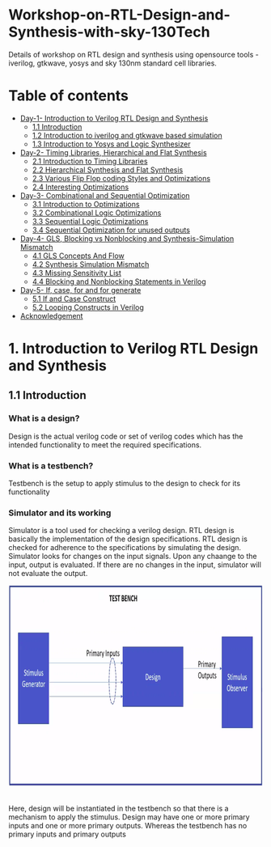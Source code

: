 # Workshop-on-RTL-Design-and-Synthesis-with-sky-130Tech
Details of workshop on RTL design and synthesis using opensource tools - iverilog, gtkwave, yosys and sky 130nm standard cell libraries.
# Table of contents
 - [Day-1- Introduction to Verilog RTL Design and Synthesis](#1-Introduction-to-Verilog-RTL-Design-and-Synthesis)
    - [1.1 Introduction](#11-Introduction)
    - [1.2 Introduction to iverilog and gtkwave based simulation](#12-Introduction-to-iveriilog-and-gtkwave-based-simulation)
    - [1.3 Introduction to Yosys and Logic Synthesizer](#13-Introduction-to-Yosys-and-Logic-Synthesizer)
  - [Day-2- Timing Libraries, Hierarchical and Flat Synthesis](#2-Timing-Libraries-Hierarchical-and-Flat-Synthesis)
    - [2.1 Introduction to Timing Libraries](#21-Introduction-to-Timing-Libraries)
    - [2.2 Hierarchical Synthesis and Flat Synthesis](#22-Hierarchical-Synthesis-and-Flat-Synthesis)
    - [2.3 Various Flip Flop coding Styles and Optimizations](#23-Various-Flip-Flop-coding-Styles-and-Optimizations)
    - [2.4 Interesting Optimizations](#24-Interesting-Optimizations)
  - [Day-3- Combinational and Sequential Optimization](#3-Combinational-and-Sequential-Optimization)
    - [3.1 Introduction to Optimizations](#31-Introduction-to-Optimizations)
    - [3.2 Combinational Logic Optimizations](#32-Combinational-Logic-Optimizations)
    - [3.3 Sequential Logic Optimizations](#33-Sequential-Logic-Optimizations)
    - [3.4 Sequential Optimization for unused outputs](#34-Sequential-Optimization-for-unused-outputs)
  - [Day-4- GLS, Blocking vs Nonblocking and Synthesis-Simulation Mismatch](#4-GLS-Blocking-vs-Nonblocking-and-Synthesis-Simulation-Mismatch)
    - [4.1 GLS Concepts And Flow](#41-GLS-Concepts-And-Flow)
    - [4.2 Synthesis Simulation Mismatch](#42-Synthesis-Simulation-Mismatch)
    - [4.3 Missing Sensitivity List](#43-Missing-Sensitivity-List)
    - [4.4 Blocking and Nonblocking Statements in Verilog](#44-Blocking-and-Nonblocking-Statements-in-Verilog)
  - [Day-5- If, case, for and for generate](#5-If-case-for-and-for-generate)
    - [5.1 If and Case Construct](#51-If-and-Case-Construct)
    - [5.2 Looping Constructs in Verilog](#52-Looping-Constructs-in-Verilog)
  - [Acknowledgement](#6-Acknowledgment)

# 1. Introduction to Verilog RTL Design and Synthesis
## 1.1 Introduction
### What is a design?
Design is the actual verilog code or set of verilog codes which has the intended functionality to meet the required specifications.
### What is a testbench?
Testbench is the setup to apply stimulus to the design to check for its functionality
### Simulator and its working
Simulator is a tool used for checking a verilog design. RTL design is basically the implementation of the design specifications. RTL design is checked for adherence to the specifications by simulating the design. Simulator looks for changes on the input signals. Upon any chaange to the input, output is evaluated. If there are no changes in the input, simulator will not evaluate the output. 
<p align="center">
  <img width=""1000 height="400" src="/Images/Pic1.png">
</p><br>
Here, design will be instantiated  in the testbench so that there is a mechanism to apply the stimulus. Design may have one or more primary inputs and one or more primary outputs. Whereas the testbench has no primary inputs and primary outputs
